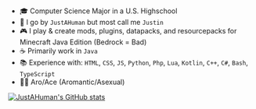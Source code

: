 - 🎓 Computer Science Major in a U.S. Highschool
- 📝 I go by `JustAHuman` but most call me `Justin`
- 🎮 I play & create mods, plugins, datapacks, and resourcepacks for Minecraft Java Edition (Bedrock = Bad)
- ☕️ Primarily work in `Java`
- 📚 Experience with: `HTML`, `CSS`, `JS`, `Python`, `Php`, `Lua`, `Kotlin`, `C++`, `C#`, `Bash`, `TypeScript`
- 🏳️‍🌈 Aro/Ace (Aromantic/Asexual)

[![JustAHuman's GitHub stats](https://github-readme-stats.vercel.app/api?username=JustAHuman-xD&theme=tokyonight&show_icons=true)](https://github.com/JustAHuman-xD/github-readme-stats)
